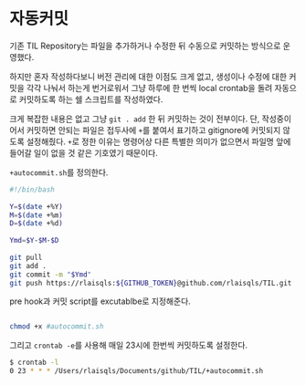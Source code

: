 # 자동커밋

기존 TIL Repository는 파일을 추가하거나 수정한 뒤 수동으로 커밋하는 방식으로 운영했다.

하지만 혼자 작성하다보니 버전 관리에 대한 이점도 크게 없고, 생성이나 수정에 대한 커밋을 각각 나눠서 하는게 번거로워서 그냥 하루에 한 번씩 local crontab을 돌려 자동으로 커밋하도록 하는 쉘 스크립트를 작성하였다.

크게 복잡한 내용은 없고 그냥 `git . add` 한 뒤 커밋하는 것이 전부이다. 단, 작성중이어서 커밋하면 안되는 파일은 접두사에 `+`를 붙여서 표기하고 gitignore에 커밋되지 않도록 설정해줬다.  `+`로 정한 이유는 명령어상 다른 특별한 의미가 없으면서 파일명 앞에 들어갈 일이 없을 것 같은 기호였기 때문이다.

`+autocommit.sh`를 정의한다.

```bash
#!/bin/bash
 
Y=$(date +%Y)
M=$(date +%m)
D=$(date +%d)
 
Ymd=$Y-$M-$D
 
git pull
git add .
git commit -m "$Ymd"
git push https://rlaisqls:${GITHUB_TOKEN}@github.com/rlaisqls/TIL.git
```

pre hook과 커밋 script를 excutablbe로 지정해준다.

```bash

chmod +x #autocommit.sh
```

그리고 `crontab -e`를 사용해 매일 23시에 한번씩 커밋하도록 설정한다.

```bash
$ crontab -l
0 23 * * * /Users/rlaisqls/Documents/github/TIL/+autocommit.sh
```

